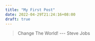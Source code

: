 ```yaml
---
title: "My First Post"
date: 2022-04-29T21:24:16+08:00
draft: true
---
```

> Change The World!
>            --- Steve Jobs

